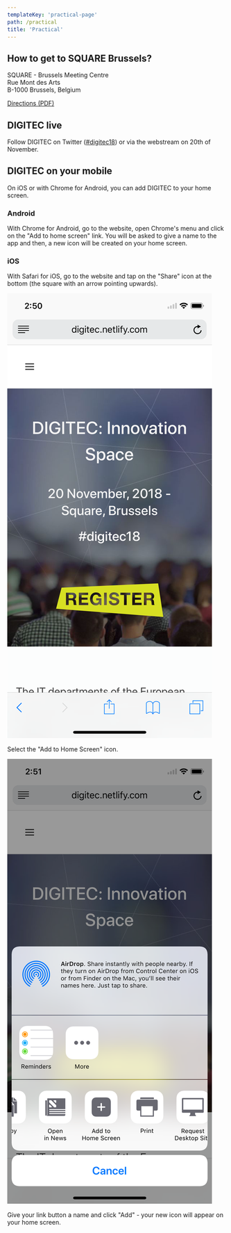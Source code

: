 ```yaml
---
templateKey: 'practical-page'
path: /practical
title: 'Practical'
---
```


## How to get to SQUARE Brussels?

SQUARE - Brussels Meeting Centre<br/>
Rue Mont des Arts<br/>
B-1000 Brussels, Belgium

[Directions (PDF)](http://www.squarebrussels.com/sfSympalBossSiteModel1Plugin/pdf/SQUARE_how_to_get_there.pdf)

## DIGITEC live

Follow DIGITEC on Twitter ([#digitec18](https://twitter.com/hashtag/digitec16)) or via the webstream on 20th of November.

## DIGITEC on your mobile

On iOS or with Chrome for Android, you can add DIGITEC to your home screen.

### Android

With Chrome for Android, go to the website, open Chrome's menu and click on the "Add to home screen" link. You will be asked to give a name to the app and then, a new icon will be created on your home screen.

### iOS

With Safari for iOS, go to the website and tap on the "Share" icon at the bottom (the square with an arrow pointing upwards).

![Image of Yaktocat](./ios1.png)

Select the "Add to Home Screen" icon.

![Image of Yaktocat](./ios2.png)

Give your link button a name and click "Add" - your new icon will appear on your home screen.
